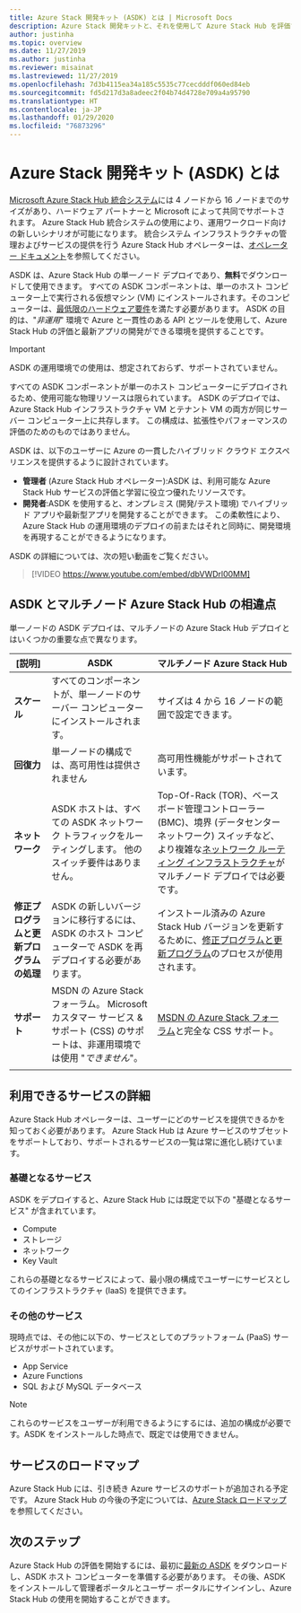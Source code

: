 ```yaml
---
title: Azure Stack 開発キット (ASDK) とは | Microsoft Docs
description: Azure Stack 開発キットと、それを使用して Azure Stack Hub を評価する方法について説明します。
author: justinha
ms.topic: overview
ms.date: 11/27/2019
ms.author: justinha
ms.reviewer: misainat
ms.lastreviewed: 11/27/2019
ms.openlocfilehash: 7d3b4115ea34a185c5535c77cecdddf060ed84eb
ms.sourcegitcommit: fd5d217d3a8adeec2f04b74d4728e709a4a95790
ms.translationtype: HT
ms.contentlocale: ja-JP
ms.lasthandoff: 01/29/2020
ms.locfileid: "76873296"
---
```

# <a name="what-is-the-azure-stack-development-kit-asdk"></a>Azure Stack 開発キット (ASDK) とは
[Microsoft Azure Stack Hub 統合システム](../operator/azure-stack-overview.md)には 4 ノードから 16 ノードまでのサイズがあり、ハードウェア パートナーと Microsoft によって共同でサポートされます。 Azure Stack Hub 統合システムの使用により、運用ワークロード向けの新しいシナリオが可能になります。 統合システム インフラストラクチャの管理およびサービスの提供を行う Azure Stack Hub オペレーターは、[オペレーター ドキュメント](/azure-stack/operator)を参照してください。

ASDK は、Azure Stack Hub の単一ノード デプロイであり、**無料**でダウンロードして使用できます。 すべての ASDK コンポーネントは、単一のホスト コンピューター上で実行される仮想マシン (VM) にインストールされます。そのコンピューターは、[最低限のハードウェア要件](asdk-deploy-considerations.md#hardware)を満たす必要があります。 ASDK の目的は、"*非運用*" 環境で Azure と一貫性のある API とツールを使用して、Azure Stack Hub の評価と最新アプリの開発ができる環境を提供することです。 

> [!IMPORTANT]
> ASDK の運用環境での使用は、想定されておらず、サポートされていません。

すべての ASDK コンポーネントが単一のホスト コンピューターにデプロイされるため、使用可能な物理リソースは限られています。 ASDK のデプロイでは、Azure Stack Hub インフラストラクチャ VM とテナント VM の両方が同じサーバー コンピューター上に共存します。 この構成は、拡張性やパフォーマンスの評価のためのものではありません。

ASDK は、以下のユーザーに Azure の一貫したハイブリッド クラウド エクスペリエンスを提供するように設計されています。
- **管理者** (Azure Stack Hub オペレーター):ASDK は、利用可能な Azure Stack Hub サービスの評価と学習に役立つ優れたリソースです。
- **開発者**:ASDK を使用すると、オンプレミス (開発/テスト環境) でハイブリッド アプリや最新型アプリを開発することができます。 この柔軟性により、Azure Stack Hub の運用環境のデプロイの前またはそれと同時に、開発環境を再現することができるようになります。

ASDK の詳細については、次の短い動画をご覧ください。

> [!VIDEO https://www.youtube.com/embed/dbVWDrl00MM]


## <a name="asdk-and-multi-node-azure-stack-hub-differences"></a>ASDK とマルチノード Azure Stack Hub の相違点
単一ノードの ASDK デプロイは、マルチノードの Azure Stack Hub デプロイとはいくつかの重要な点で異なります。

|[説明]|ASDK|マルチノード Azure Stack Hub|
|-----|-----|-----|
|**スケール**|すべてのコンポーネントが、単一ノードのサーバー コンピューターにインストールされます。|サイズは 4 から 16 ノードの範囲で設定できます。|
|**回復力**|単一ノードの構成では、高可用性は提供されません|高可用性機能がサポートされています。|
|**ネットワーク**|ASDK ホストは、すべての ASDK ネットワーク トラフィックをルーティングします。 他のスイッチ要件はありません。|Top-Of-Rack (TOR)、ベースボード管理コントローラー (BMC)、境界 (データセンター ネットワーク) スイッチなど、より複雑な[ネットワーク ルーティング インフラストラクチャ](../operator/azure-stack-network.md#network-infrastructure)がマルチノード デプロイでは必要です。|
|**修正プログラムと更新プログラムの処理**|ASDK の新しいバージョンに移行するには、ASDK のホスト コンピューターで ASDK を再デプロイする必要があります。|インストール済みの Azure Stack Hub バージョンを更新するために、[修正プログラムと更新プログラム](../operator/azure-stack-updates.md)のプロセスが使用されます。|
|**サポート**|MSDN の Azure Stack フォーラム。 Microsoft カスタマー サービス & サポート (CSS) のサポートは、非運用環境では使用 "*できません*"。|[MSDN の Azure Stack フォーラム](https://social.msdn.microsoft.com/Forums/en-US/home?forum=AzureStack)と完全な CSS サポート。|
| | |

## <a name="learn-about-available-services"></a>利用できるサービスの詳細
Azure Stack Hub オペレーターは、ユーザーにどのサービスを提供できるかを知っておく必要があります。 Azure Stack Hub は Azure サービスのサブセットをサポートしており、サポートされるサービスの一覧は常に進化し続けています。

### <a name="foundational-services"></a>基礎となるサービス
ASDK をデプロイすると、Azure Stack Hub には既定で以下の "基礎となるサービス" が含まれています。
- Compute
- ストレージ
- ネットワーク
- Key Vault

これらの基礎となるサービスによって、最小限の構成でユーザーにサービスとしてのインフラストラクチャ (IaaS) を提供できます。

### <a name="additional-services"></a>その他のサービス
現時点では、その他に以下の、サービスとしてのプラットフォーム (PaaS) サービスがサポートされています。
- App Service
- Azure Functions
- SQL および MySQL データベース

> [!NOTE]
> これらのサービスをユーザーが利用できるようにするには、追加の構成が必要です。ASDK をインストールした時点で、既定では使用できません。

## <a name="service-roadmap"></a>サービスのロードマップ
Azure Stack Hub には、引き続き Azure サービスのサポートが追加される予定です。 Azure Stack Hub の今後の予定については、[Azure Stack ロードマップ](https://azure.microsoft.com/roadmap/?tag=azure-stack)を参照してください。 


## <a name="next-steps"></a>次のステップ
Azure Stack Hub の評価を開始するには、最初に[最新の ASDK](asdk-download.md) をダウンロードし、ASDK ホスト コンピューターを準備する必要があります。 その後、ASDK をインストールして管理者ポータルとユーザー ポータルにサインインし、Azure Stack Hub の使用を開始することができます。